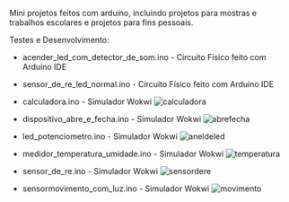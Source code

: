 Mini projetos feitos com arduíno, incluindo projetos para mostras e trabalhos escolares e projetos para fins pessoais.

Testes e Desenvolvimento:
- acender_led_com_detector_de_som.ino - Circuito Físico feito com Arduíno IDE
- sensor_de_re_led_normal.ino - Circuito Físico feito com Arduíno IDE

- calculadora.ino - Simulador Wokwi
![calculadora](https://github.com/IgorJF/Mini-Projetos-em-Arduino/assets/111748228/63cc5a7b-9c45-4609-9aea-d5b4c0dc8c28)
- dispositivo_abre_e_fecha.ino - Simulador Wokwi
![abrefecha](https://github.com/IgorJF/Mini-Projetos-em-Arduino/assets/111748228/f31fc4d9-e3a3-4c8e-b09d-338141c52742)
- led_potenciometro.ino - Simulador Wokwi
![aneldeled](https://github.com/IgorJF/Mini-Projetos-em-Arduino/assets/111748228/8272b30c-ced1-43cb-8d37-1b90079e6af9)
- medidor_temperatura_umidade.ino - Simulador Wokwi
![temperatura](https://github.com/IgorJF/Mini-Projetos-em-Arduino/assets/111748228/008f2b12-3f88-49ff-b60d-3a58bdd7bffe)
- sensor_de_re.ino - Simulador Wokwi
![sensordere](https://github.com/IgorJF/Mini-Projetos-em-Arduino/assets/111748228/ca2274dc-dc2e-403b-8b03-f71d41451ed0)
- sensormovimento_com_luz.ino - Simulador Wokwi
![movimento](https://github.com/IgorJF/Mini-Projetos-em-Arduino/assets/111748228/e1bded49-78af-4f86-9de7-68ac352501d7)




